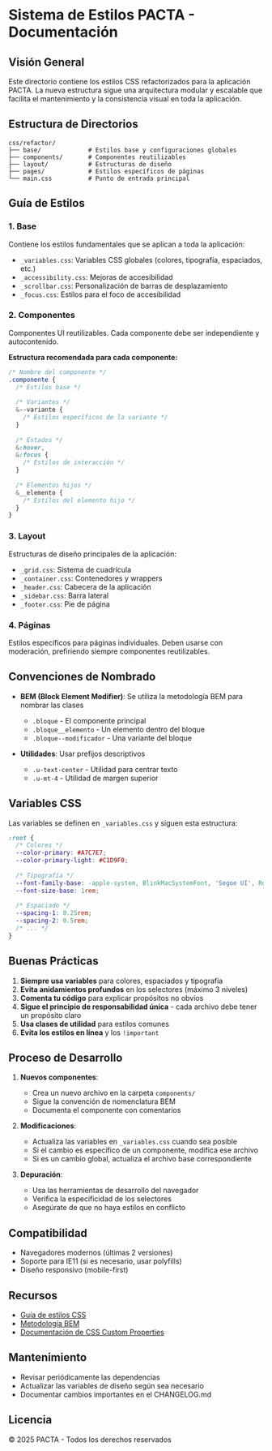 # Sistema de Estilos PACTA - Documentación

## Visión General

Este directorio contiene los estilos CSS refactorizados para la aplicación PACTA. La nueva estructura sigue una arquitectura modular y escalable que facilita el mantenimiento y la consistencia visual en toda la aplicación.

## Estructura de Directorios

```
css/refactor/
├── base/             # Estilos base y configuraciones globales
├── components/       # Componentes reutilizables
├── layout/           # Estructuras de diseño
├── pages/            # Estilos específicos de páginas
└── main.css          # Punto de entrada principal
```

## Guía de Estilos

### 1. Base

Contiene los estilos fundamentales que se aplican a toda la aplicación:

- `_variables.css`: Variables CSS globales (colores, tipografía, espaciados, etc.)
- `_accessibility.css`: Mejoras de accesibilidad
- `_scrollbar.css`: Personalización de barras de desplazamiento
- `_focus.css`: Estilos para el foco de accesibilidad

### 2. Componentes

Componentes UI reutilizables. Cada componente debe ser independiente y autocontenido.

**Estructura recomendada para cada componente:**

```css
/* Nombre del componente */
.componente {
  /* Estilos base */
  
  /* Variantes */
  &--variante {
    /* Estilos específicos de la variante */
  }
  
  /* Estados */
  &:hover,
  &:focus {
    /* Estilos de interacción */
  }
  
  /* Elementos hijos */
  &__elemento {
    /* Estilos del elemento hijo */
  }
}
```

### 3. Layout

Estructuras de diseño principales de la aplicación:

- `_grid.css`: Sistema de cuadrícula
- `_container.css`: Contenedores y wrappers
- `_header.css`: Cabecera de la aplicación
- `_sidebar.css`: Barra lateral
- `_footer.css`: Pie de página

### 4. Páginas

Estilos específicos para páginas individuales. Deben usarse con moderación, prefiriendo siempre componentes reutilizables.

## Convenciones de Nombrado

- **BEM (Block Element Modifier)**: Se utiliza la metodología BEM para nombrar las clases
  - `.bloque` - El componente principal
  - `.bloque__elemento` - Un elemento dentro del bloque
  - `.bloque--modificador` - Una variante del bloque

- **Utilidades**: Usar prefijos descriptivos
  - `.u-text-center` - Utilidad para centrar texto
  - `.u-mt-4` - Utilidad de margen superior

## Variables CSS

Las variables se definen en `_variables.css` y siguen esta estructura:

```css
:root {
  /* Colores */
  --color-primary: #A7C7E7;
  --color-primary-light: #C1D9F0;
  
  /* Tipografía */
  --font-family-base: -apple-system, BlinkMacSystemFont, 'Segoe UI', Roboto, sans-serif;
  --font-size-base: 1rem;
  
  /* Espaciado */
  --spacing-1: 0.25rem;
  --spacing-2: 0.5rem;
  /* ... */
}
```

## Buenas Prácticas

1. **Siempre usa variables** para colores, espaciados y tipografía
2. **Evita anidamientos profundos** en los selectores (máximo 3 niveles)
3. **Comenta tu código** para explicar propósitos no obvios
4. **Sigue el principio de responsabilidad única** - cada archivo debe tener un propósito claro
5. **Usa clases de utilidad** para estilos comunes
6. **Evita los estilos en línea** y los `!important`

## Proceso de Desarrollo

1. **Nuevos componentes**:
   - Crea un nuevo archivo en la carpeta `components/`
   - Sigue la convención de nomenclatura BEM
   - Documenta el componente con comentarios

2. **Modificaciones**:
   - Actualiza las variables en `_variables.css` cuando sea posible
   - Si el cambio es específico de un componente, modifica ese archivo
   - Si es un cambio global, actualiza el archivo base correspondiente

3. **Depuración**:
   - Usa las herramientas de desarrollo del navegador
   - Verifica la especificidad de los selectores
   - Asegúrate de que no haya estilos en conflicto

## Compatibilidad

- Navegadores modernos (últimas 2 versiones)
- Soporte para IE11 (si es necesario, usar polyfills)
- Diseño responsivo (mobile-first)

## Recursos

- [Guía de estilos CSS](https://css-tricks.com/snippets/css/complete-guide-grid/)
- [Metodología BEM](https://en.bem.info/methodology/)
- [Documentación de CSS Custom Properties](https://developer.mozilla.org/en-US/docs/Web/CSS/--*)

## Mantenimiento

- Revisar periódicamente las dependencias
- Actualizar las variables de diseño según sea necesario
- Documentar cambios importantes en el CHANGELOG.md

## Licencia

© 2025 PACTA - Todos los derechos reservados
